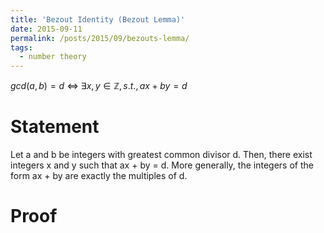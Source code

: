 ```yaml
---
title: 'Bezout Identity (Bezout Lemma)'
date: 2015-09-11
permalink: /posts/2015/09/bezouts-lemma/
tags:
  - number theory
---
```


$gcd(a,b)=d$ $\Leftrightarrow$ $\exists x,y \in \mathbb{Z}, s.t., ax+by=d$

Statement
======
Let a and b be integers with greatest common divisor d. Then, there exist integers x and y such that ax + by = d. More generally, the integers of the form ax + by are exactly the multiples of d.

Proof
======

